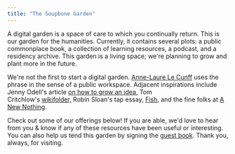 ```yaml
---
title: "The Soupbone Garden"
---
```


A digital garden is a space of care to which you continually return. This is our garden for the humanities. Currently, it contains several plots: a public commonplace book, a collection of learning resources, a podcast, and a residency archive. This garden is a living space; we're planning to grow and plant more in the future.

We're not the first to start a digital garden. [Anne-Laure Le Cunff](https://www.mentalnodes.com/about) uses the phrase in the sense of a public workspace. Adjacent inspirations include Jenny Odell's article [on how to grow an idea,](https://thecreativeindependent.com/people/jenny-odell-how-to-grow-an-idea/) Tom Critchlow's [wikifolder,](https://tomcritchlow.com/wiki/) Robin Sloan's tap essay, [Fish,](https://www.robinsloan.com/fish/) and the fine folks at [A New Nothing](https://anewnothing.com/about/).

Check out some of our offerings below! If you are able, we'd love to hear from you & know if any of these resources have been useful or interesting. You can also help us tend this garden by signing the [guest book](https://forms.gle/UTD3p3WC94trSnnc8). Thank you, always, for visiting.

